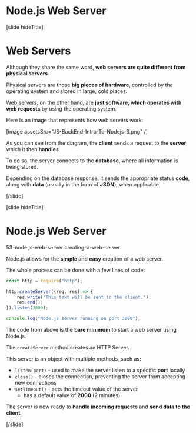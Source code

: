 # Node.js Web Server

[slide hideTitle]

# Web Servers

Although they share the same word, **web servers are quite different from physical servers**.

Physical servers are those **big pieces of hardware**, controlled by the operating system and stored in large, cold places.

Web servers, on the other hand, are **just software, which operates with web requests** by using the operating system.

Here is an image that represents how web servers work:

[image assetsSrc="JS-BackEnd-Intro-To-Nodejs-3.png" /]

As you can see from the diagram, the **client** sends a request to the **server**, which it then **handles**.

To do so, the server connects to the **database**, where all information is being stored.

Depending on the database response, it sends the appropriate status **code**, along with **data** (usually in the form of **JSON**), when applicable.

[/slide]

[slide hideTitle]

# Node.js Web Server

53-node.js-web-server
creating-a-web-server

Node.js allows for the **simple** and **easy** creation of a web server.

The whole process can be done with a few lines of code:

```js
const http = require("http");

http.createServer((req, res) => {
    res.write("This text will be sent to the client.");
    res.end();
}).listen(3000);

console.log("Node.js server running on port 3000");
```

The code from above is the **bare minimum** to start a web server using Node.js.

The `createServer` method creates an HTTP Server.

This server is an object with multiple methods, such as:

- `listen(port)` - used to make the server listen to a specific **port** locally
- `close()` - closes the connection, preventing the server from accepting new connections
- `setTimeout()` - sets the timeout value of the server
  * has a default value of **2000** (2 minutes)

The server is now ready to **handle incoming requests** and **send data to the client**.

[/slide]